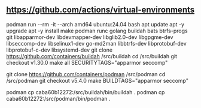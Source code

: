 https://github.com/actions/virtual-environments
-----------------------------------------------


podman run --rm -it --arch amd64 ubuntu:24.04 bash
apt update
apt -y upgrade
apt -y install make podman runc golang buildah bats btrfs-progs git libapparmor-dev libdevmapper-dev libglib2.0-dev libgpgme-dev libseccomp-dev libselinux1-dev go-md2man libbtrfs-dev libprotobuf-dev libprotobuf-c-dev libsystemd-dev
git clone https://github.com/containers/buildah /src/buildah
cd /src/buildah
git checkout v1.30.0
make all SECURITYTAGS="apparmor seccomp"

git clone https://github.com/containers/podman /src/podman
cd /src/podman
git checkout v5.4.0
make BUILDTAGS="apparmor seccomp"

podman cp caba60b12272:/src/buildah/bin/buildah .
podman cp caba60b12272:/src/podman/bin/podman .
